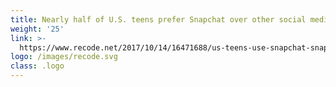```yaml
---
title: Nearly half of U.S. teens prefer Snapchat over other social media
weight: '25'
link: >-
  https://www.recode.net/2017/10/14/16471688/us-teens-use-snapchat-snap-social-media-facebook-twitter-instagram
logo: /images/recode.svg
class: .logo
---
```







